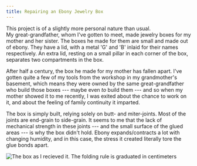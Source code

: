 ```yaml
---
title: Repairing an Ebony Jewelry Box
---
```


This project is of a slightly more personal nature than usual.  
My great-grandfather, whom I've gotten to meet, made jewelry boxes for my mother
and her sister. The boxes he made for them are small and made out of ebony. They
have a lid, with a metal 'G' and 'B' inlaid for their names respectively. An
extra lid, resting on a small pillar in each corner of the box, separates two
compartments in the box.

After half a century, the box he made for my mother has fallen apart. I've
gotten quite a few of my tools from the workshop in my grandmother's basement,
which means they were owned by the same great-grandfather who build those boxes
--- maybe even _to_ build them --- and so when my mother showed it to me
recently, I was exited about the chance to work on it, and about the feeling of
family continuity it imparted.

The box is simply built, relying solely on butt- and miter-joints. Most of the
joints are end-grain to side-grain. It seems to me that the lack of mechanical
strength in these joints --- and the small surface of the glued areas --- is why
the box didn't hold. Ebony expands/contracts a lot with changing humidity, and
in this case, the stress it created literally tore the glue bonds apart.

![The box as I recieved it. The folding rule is graduated in centimeters][initial-assembly]

[initial-assembly]: ../../npics/initial_assembly.jpg
